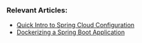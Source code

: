 ### Relevant Articles:
- [Quick Intro to Spring Cloud Configuration](http://www.nguyenttz.com/spring-cloud-configuration)
- [Dockerizing a Spring Boot Application](http://www.nguyenttz.com/dockerizing-spring-boot-application)
